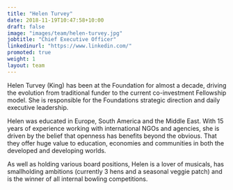 ```yaml
---
title: "Helen Turvey"
date: 2018-11-19T10:47:58+10:00
draft: false
image: "images/team/helen-turvey.jpg"
jobtitle: "Chief Executive Officer"
linkedinurl: "https://www.linkedin.com/"
promoted: true
weight: 1
layout: team
---
```


 Helen Turvey (King) has been at the Foundation for almost a decade, driving the evolution from traditional funder to the current co-investment Fellowship model. She is responsible for the Foundations strategic direction and daily executive leadership.

Helen was educated in Europe, South America and the Middle East. With 15 years of experience working with international NGOs and agencies, she is driven by the belief that openness has benefits beyond the obvious. That they offer huge value to education, economies and communities in both the developed and developing worlds.

As well as holding various board positions, Helen is a lover of musicals, has smallholding ambitions (currently 3 hens and a seasonal veggie patch) and is the winner of all internal bowling competitions. 
